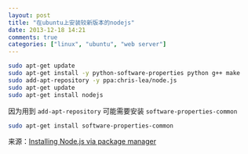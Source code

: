 ```yaml
---
layout: post
title: "在ubuntu上安装较新版本的nodejs"
date: 2013-12-18 14:21
comments: true
categories: ["linux", "ubuntu", "web server"]
---
```

```bash
sudo apt-get update
sudo apt-get install -y python-software-properties python g++ make
sudo add-apt-repository -y ppa:chris-lea/node.js
sudo apt-get update
sudo apt-get install nodejs
```
因为用到 ``add-apt-repository`` 可能需要安装 `` software-properties-common ``    
```bash
sudo apt-get install software-properties-common
```


来源：[Installing Node.js via package manager](https://github.com/joyent/node/wiki/Installing-Node.js-via-package-manager#ubuntu-mint-elementary-os)
